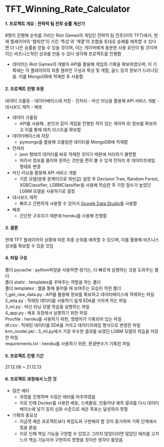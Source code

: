 # TFT_Winning_Rate_Calculator
#### 1. 프로젝트 개요 : 전략적 팀 전투 승률 계산기
8명이 진행해 순위를 가리는 Riot Games의 게임인 전략적 팀 전투(이하 TFT)에서, 현재 플레이어의 '챔피언'이 가진 '특성'과 '계열'의 조합을 토대로 승패를 예측할 수 있다면 더 나은 승률을 얻을 수 있을 것이며, 이는 게이머에게 충분한 사용 유인이 될 것이며 이는 비즈니스적인 성과를 만들 수 있다 생각해 프로젝트를 진행함
- 데이터는 Riot Games의 개발자 API를 활용해 게임의 기록을 확보하였으며, 이 기록에는 각 플레이어의 최종 챔피언 구성과 특성 및 계열, 골드 등의 정보가 드러나있음. 이를 MongoDB에 적재한 후 사용함

#### 2. 프로젝트 진행 과정
데이터 크롤링 - 데이터베이스에 저장 - 전처리 - 머신 러닝을 활용해 API 서비스 개발 - 대시보드 제작 - 배포
- 데이터 크롤링
  - API를 사용해 , 본인과 같이 게임을 진행한 적이 있는 게이머 ID 정보를 확보하고 이를 통해 매치 리스트를 확보함
- 데이터베이스에 저장
  - pymongo를 활용해 크롤링한 데이터를 MongoDB에 적재함
- 전처리
  - json 형태의 데이터를 바로 적재한 것이기 때문에 처리하기 불편함
  - 따라서 정보를 불러와 원하는 것만을 편히 볼 수 있게 전처리 후 데이터프레임 형태로 변경 
- 머신 러닝을 활용해 API 서비스 개발
  - 기준 모델(분류 문제이므로 최빈값) 설정 후 Decision Tree, Random Forest, XGBClassifier, LGBMClassifier을 사용해 학습한 후 가장 점수가 높았던 LGBM 모델을 사용하기로 결정
- 대시보드 제작
  - 빠르고 간편하게 사용할 수 있어서 [Google Data Studio](https://datastudio.google.com/s/gBCHrmJ5XGE)를 사용함
- 배포
  - 간단한 구조이기 때문에 heroku를 사용해 진행함

#### 3. 결론
현재 TFT 플레이어의 상황에 따른 최종 순위를 예측할 수 있으며, 이를 활용해 비즈니스 성과를 확보할 수 있을 것임

#### 4. 파일 구성
폴더 pycache : python파일을 사용하면 생기는, 더 빠르게 실행하는 것을 도와주는 폴더  
폴더 static : templates를 꾸며주는 역할을 하는 폴더  
폴더 templates : 웹을 통해 들어올 때 보여주는 모습이 적힌 폴더  
1_get_raw_data.py : API를 활용해 정보를 확보하고 데이터베이스에 적재하는 파일  
2_eda.py : 적재된 데이터를 사용하기 쉽게 EDA를 거치게 하는 파일  
3_ml.py : 머신 러닝 모델 학습을 실행하는 파일  
4_app.py : 배포 과정에서 실행하기 위한 파일  
Procfile : heroku를  사용하기 위한, 명령어가 기록되어 있는 파일  
df.csv : 적재된 데이터를 EDA를 거치고 데이터프레임 형식으로 변경한 파일  
knn_model.pkl : 3_ml.py에서 가장 우수한 결과를 보였던 LGBM 모델의 학습을 저장한 파일  
requirements.txt : heroku를 사용하기 위한, 환경변수가 기록된 파일  

#### 5. 프로젝트 진행 기간
21.12.08 ~ 21.12.13

#### 6. 프로젝트 과정에서 느낀 것
- 많은 에러
    - 과정을 진행하며 수많은 에러를 마주하였음
    - 이로 인해 Docker를 사용한 배포, 스케쥴링, 만들어낸 예측 결과를 다시 데이터베이스에 넣기 등의 심화 수준으로 세운 목표는 달성하지 못함
- 기획의 중요성  
    - 지금껏  해온 프로젝트보다 복잡도와 구현해야 할 것이 증가하며 기획 단계에서 힘을 쏟음
    - 이로 인해 핵심 기능을 구현할 수 있었고 그러지 않았더라면 많았던 에러를 고치느라 핵심 기능마저 구현하지 못했을 것이란 생각이 들었음
